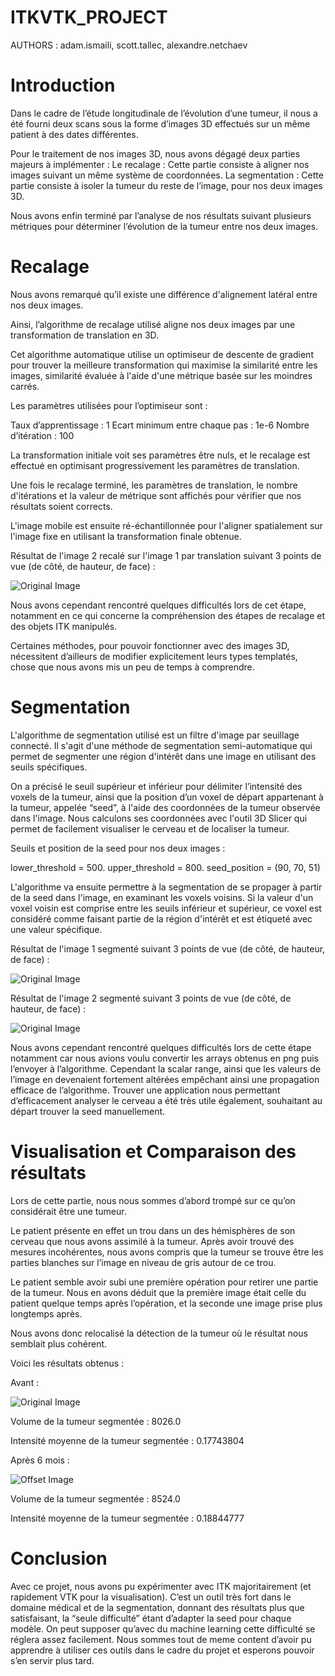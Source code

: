 # ITKVTK_PROJECT

AUTHORS : adam.ismaili, scott.tallec, alexandre.netchaev

# Introduction

Dans le cadre de l’étude longitudinale de l’évolution d’une tumeur, il nous a été fourni deux scans sous la forme d’images 3D effectués sur un même patient à des dates différentes.

Pour le traitement de nos images 3D, nous avons dégagé deux parties majeurs à implémenter :
Le recalage : Cette partie consiste à aligner nos images suivant un même système de coordonnées.
La segmentation : Cette partie consiste à isoler la tumeur du reste de l’image, pour nos deux images 3D.

Nous avons enfin terminé par l’analyse de nos résultats suivant plusieurs métriques pour déterminer l’évolution de la tumeur entre nos deux images.

# Recalage

Nous avons remarqué qu’il existe une différence d'alignement latéral entre nos deux images.

Ainsi, l’algorithme de recalage utilisé aligne nos deux images par une transformation de translation en 3D.

Cet algorithme automatique utilise un optimiseur de descente de gradient pour trouver la meilleure transformation qui maximise la similarité entre les images, similarité évaluée à l'aide d'une métrique basée sur les moindres carrés.

Les paramètres utilisées pour l’optimiseur sont :

Taux d’apprentissage : 1
Ecart minimum entre chaque pas : 1e-6
Nombre d’itération : 100

La transformation initiale voit ses paramètres être nuls, et le recalage est effectué en optimisant progressivement les paramètres de translation.

Une fois le recalage terminé, les paramètres de translation, le nombre d'itérations et la valeur de métrique sont affichés pour vérifier que nos résultats soient corrects.

L'image mobile est ensuite ré-échantillonnée pour l'aligner spatialement sur l'image fixe en utilisant la transformation finale obtenue.

Résultat de l'image 2 recalé sur l'image 1 par translation suivant 3 points de vue (de côté, de hauteur, de face) :

![Original Image](./resources/plot_registration_2.png)

Nous avons cependant rencontré quelques difficultés lors de cet étape, notamment en ce qui concerne la compréhension des étapes de recalage et des objets ITK manipulés.

Certaines méthodes, pour pouvoir fonctionner avec des images 3D, nécessitent d’ailleurs de modifier explicitement leurs types templatés, chose que nous avons mis un peu de temps à comprendre.

# Segmentation

L'algorithme de segmentation utilisé est un filtre d'image par seuillage connecté. Il s'agit d'une méthode de segmentation semi-automatique qui permet de segmenter une région d'intérêt dans une image en utilisant des seuils spécifiques.

On a précisé le seuil supérieur et inférieur pour délimiter l’intensité des voxels de la tumeur, ainsi que la position d’un voxel de départ appartenant à la tumeur, appelée “seed”, à l'aide des coordonnées de la tumeur observée dans l'image. Nous calculons ses coordonnées avec l'outil 3D Slicer qui permet de facilement visualiser le cerveau et de localiser la tumeur.

Seuils et position de la seed pour nos deux images :

lower_threshold = 500.
upper_threshold = 800.
seed_position = (90, 70, 51)

L'algorithme va ensuite permettre à la segmentation de se propager à partir de la seed dans l'image, en examinant les voxels voisins. Si la valeur d'un voxel voisin est comprise entre les seuils inférieur et supérieur, ce voxel est considéré comme faisant partie de la région d'intérêt et est étiqueté avec une valeur spécifique.

Résultat de l'image 1 segmenté suivant 3 points de vue (de côté, de hauteur, de face) :

![Original Image](./resources/plot_segmentation_1.png)

Résultat de l'image 2 segmenté suivant 3 points de vue (de côté, de hauteur, de face) :

![Original Image](./resources/plot_segmentation_2.png)

Nous avons cependant rencontré quelques difficultés lors de cette étape notamment car nous avions voulu convertir les arrays obtenus en png puis l’envoyer à l’algorithme. Cependant la scalar range, ainsi que les valeurs de l’image en devenaient fortement altérées empêchant ainsi une propagation efficace de l’algorithme.
Trouver une application nous permettant d’efficacement analyser le cerveau a été très utile également, souhaitant au départ trouver la seed manuellement.

# Visualisation et Comparaison des résultats

Lors de cette partie, nous nous sommes d’abord trompé sur ce qu’on considérait être une tumeur.

Le patient présente en effet un trou dans un des hémisphères de son cerveau que nous avons assimilé à la tumeur. Après avoir trouvé des mesures incohérentes, nous avons compris que la tumeur se trouve être les parties blanches sur l’image en niveau de gris autour de ce trou.

Le patient semble avoir subi une première opération pour retirer une partie de la tumeur. Nous en avons déduit que la première image était celle du patient quelque temps après l’opération, et la seconde une image prise plus longtemps après.

Nous avons donc relocalisé la détection de la tumeur où le résultat nous semblait plus cohérent.

Voici les résultats obtenus :

Avant :

![Original Image](./resources/image_1.png)

Volume de la tumeur segmentée : 8026.0

Intensité moyenne de la tumeur segmentée : 0.17743804

Après 6 mois :

![Offset Image](./resources/image_2.png)

Volume de la tumeur segmentée : 8524.0

Intensité moyenne de la tumeur segmentée : 0.18844777


# Conclusion

Avec ce projet, nous avons pu expérimenter avec ITK majoritairement (et rapidement VTK pour la visualisation). C’est un outil très fort dans le domaine médical et de la segmentation, donnant des résultats plus que satisfaisant, la “seule difficulté” étant d’adapter la seed pour chaque modèle. On peut supposer qu’avec du machine learning cette difficulté se réglera assez facilement. Nous sommes tout de meme content d’avoir pu apprendre à utiliser ces outils dans le cadre du projet et esperons pouvoir s’en servir plus tard.
